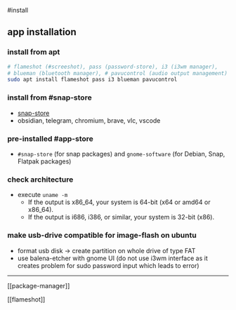 
#install
## app installation
### install from apt
```bash
# flameshot (#screeshot), pass (password-store), i3 (i3wm manager), 
# blueman (bluetooth manager), # pavucontrol (audio output management)
sudo apt install flameshot pass i3 blueman pavucontrol
```

### install from #snap-store
- [snap-store](https://snapcraft.io/store)
- obsidian, telegram, chromium, brave, vlc, vscode

### pre-installed #app-store
- `#snap-store` (for snap packages) and `gnome-software` (for Debian, Snap, Flatpak packages)


### check architecture
- execute `uname -m`
	- If the output is x86_64, your system is 64-bit (x64 or amd64 or x86_64).
	- If the output is i686, i386, or similar, your system is 32-bit (x86).

### make usb-drive compatible for image-flash on ubuntu
- format usb disk -> create partition on whole drive of type FAT 
- use balena-etcher with gnome UI (do not use i3wm interface as it creates problem for sudo password input which leads to error)
---

[[package-manager]]

[[flameshot]]
